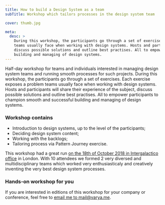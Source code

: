 ```yaml
---
title: How to build a Design System as a team
subTitle: Workshop which tailors processes in the design system team

cover: thumb.jpg

meta:
  desc: >
    During this workshop, the participants go through a set of exercises. Each exercise exposes a problem
    teams usually face when working with design systems. Hosts and participants will share their experience of the subject,
    discuss possible solutions and outline best practises. All to empower participants to champion smooth and successful
    building and managing of design systems.
---
```


Half-day workshop for teams and individuals interested in managing design system teams and running smooth processes for
such projects. During this workshop, the participants go through a set of exercises. Each exercise exposes a problem
teams usually face when working with design systems. Hosts and participants will share their experience of the subject,
discuss possible solutions and outline best practises. All to empower participants to champion smooth and successful
building and managing of design systems.


### Workshop contains

* Introduction to design systems, up to the level of the participants;
* Deciding design system content;
* Working with the backlogs;
* Tailoring process via Pattern Journey exercise.


This workshop had a great run [on the 18th of October 2018 in Intergalactico
office](https://www.intergalactico.io/workshops/building-design-systems-london) in
London. With 10 attendees we formed 2 very diversed and multidisciplinary teams which worked very enthusiasticaly and
creatively inventing the very best design system processes.

### Hands-on workshop for you

If you are interested in editions of this workshop for your company or conference, feel free to
[email me to mail@varya.me](mailto:mail@varya.me).
